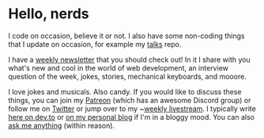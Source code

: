 # Hello, nerds

I code on occasion, believe it or not. I also have some non-coding things that I update on occasion, for example my [talks](https://github.com/cassidoo/talks) repo.

I have a [weekly newsletter](https://cassidoo.co/newsletter/) that you should check out! In it I share with you what's new and cool in the world of web development, an interview question of the week, jokes, stories, mechanical keyboards, and mooore.

I love jokes and musicals. Also candy. If you would like to discuss these things, you can join my [Patreon](https://www.patreon.com/cassidoo) (which has an awesome Discord group) or follow me on [Twitter](https://twitter.com/cassidoo) or jump over to my ~[weekly livestream](https://twitch.tv/cassidoo). I typically write [here on dev.to](https://dev.to/cassidoo) or [on my personal blog](https://cassidoo.co/blog) if I'm in a bloggy mood. You can also [ask me anything](https://github.com/cassidoo/ama) (within reason).
